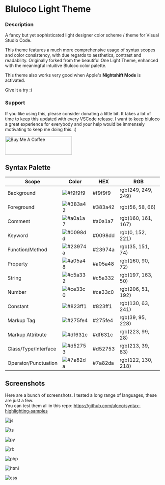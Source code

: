 # Bluloco Light Theme

### Description

A fancy but yet sophisticated light designer color scheme / theme for
Visual Studio Code.

This theme features a much more comprehensive usage of syntax scopes and color
consistency, with due regards to aesthetics, contrast and readability.
Originally forked from the beautiful One Light Theme, enhanced with the
meaningful intuitive Bluloco color palette.

This theme also works very good when Apple's **Nightshift Mode** is activated.

Give it a try :)

### Support

If you like using this, please consider donating a little bit. It takes a lot of time to keep this updated with every VSCode release.
I want to keep bluloco a great experience for everybody and your help would be immensely motivating to keep me doing this. :)

<a href="https://www.buymeacoffee.com/umipaloomi" target="_blank"><img src="https://cdn.buymeacoffee.com/buttons/v2/default-violet.png" alt="Buy Me A Coffee" style="height: 60px !important;width: 217px !important;" ></a>

## Syntax Palette

| Scope                | Color                                            | HEX     | RGB                |
| -------------------- | ------------------------------------------------ | ------- | ------------------ |
| Background           | ![#f9f9f9](https://fakeimg.pl/35/f9f9f9/?text=+) | #f9f9f9 | rgb(249, 249, 249) |
| Foreground           | ![#383a42](https://fakeimg.pl/35/383a42/?text=+) | #383a42 | rgb(56, 58, 66)    |
| Comment              | ![#a0a1a7](https://fakeimg.pl/35/a0a1a7/?text=+) | #a0a1a7 | rgb(160, 161, 167) |
| Keyword              | ![#0098dd](https://fakeimg.pl/35/0098dd/?text=+) | #0098dd | rgb(0, 152, 221)   |
| Function/Method      | ![#23974a](https://fakeimg.pl/35/23974a/?text=+) | #23974a | rgb(35, 151, 74)   |
| Property             | ![#a05a48](https://fakeimg.pl/35/a05a48/?text=+) | #a05a48 | rgb(160, 90, 72)   |
| String               | ![#c5a332](https://fakeimg.pl/35/c5a332/?text=+) | #c5a332 | rgb(197, 163, 50)  |
| Number               | ![#ce33c0](https://fakeimg.pl/35/ce33c0/?text=+) | #ce33c0 | rgb(206, 51, 192)  |
| Constant             | ![#823ff1](https://fakeimg.pl/35/823ff1/?text=+) | #823ff1 | rgb(130, 63, 241)  |
| Markup Tag           | ![#275fe4](https://fakeimg.pl/35/275fe4/?text=+) | #275fe4 | rgb(39, 95, 228)   |
| Markup Attribute     | ![#df631c](https://fakeimg.pl/35/df631c/?text=+) | #df631c | rgb(223, 99, 28)   |
| Class/Type/Interface | ![#d52753](https://fakeimg.pl/35/d52753/?text=+) | #d52753 | rgb(213, 39, 83)   |
| Operator/Punctuation | ![#7a82da](https://fakeimg.pl/35/7a82da/?text=+) | #7a82da | rgb(122, 130, 218) |

## Screenshots

Here are a bunch of screenshots. I tested a long range of languages, these are just a few.  
You can test them all in this repo:
https://github.com/uloco/syntax-highlighting-samples

![js](screenshots/js.png)

![ts](screenshots/ts.png)

![py](screenshots/py.png)

![rb](screenshots/rb.png)

![php](screenshots/php.png)

![html](screenshots/html.png)

![css](screenshots/css.png)
